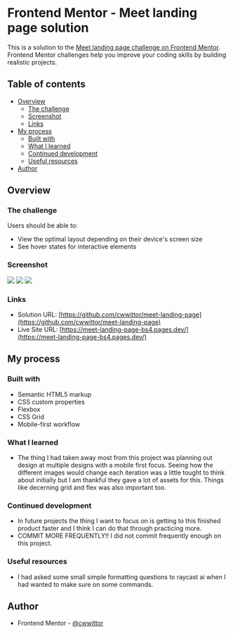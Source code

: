 # Frontend Mentor - Meet landing page solution

This is a solution to the [Meet landing page challenge on Frontend Mentor](https://www.frontendmentor.io/challenges/meet-landing-page-rbTDS6OUR). Frontend Mentor challenges help you improve your coding skills by building realistic projects.

## Table of contents

- [Overview](#overview)
  - [The challenge](#the-challenge)
  - [Screenshot](#screenshot)
  - [Links](#links)
- [My process](#my-process)
  - [Built with](#built-with)
  - [What I learned](#what-i-learned)
  - [Continued development](#continued-development)
  - [Useful resources](#useful-resources)
- [Author](#author)

## Overview

### The challenge

Users should be able to:

- View the optimal layout depending on their device's screen size
- See hover states for interactive elements

### Screenshot

![](./src/assets/final/meet_mobile.png)
![](./src/assets/final/meet_tablet.png)
![](./src/assets/final/meet_desktop.png)

### Links

- Solution URL: [https://github.com/cwwittor/meet-landing-page](https://github.com/cwwittor/meet-landing-page)
- Live Site URL: [https://meet-landing-page-bs4.pages.dev/](https://meet-landing-page-bs4.pages.dev/)

## My process

### Built with

- Semantic HTML5 markup
- CSS custom properties
- Flexbox
- CSS Grid
- Mobile-first workflow

### What I learned

- The thing I had taken away most from this project was planning out design at multiple designs with a mobile first focus. Seeing how the different images would change each iteration was a little tought to think about initially but I am thankful they gave a lot of assets for this. Things like decerning grid and flex was also important too.

### Continued development

- In future projects the thing I want to focus on is getting to this finished product faster and I think I can do that through practicing more.
- COMMIT MORE FREQUENTLY!! I did not commit frequently enough on this project.

### Useful resources

- I had asked some small simple formatting questions to raycast ai when I had wanted to make sure on some commands.

## Author

- Frontend Mentor - [@cwwittor](https://www.frontendmentor.io/profile/cwwittor)
